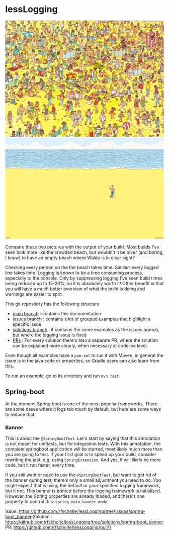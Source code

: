 # lessLogging

![crowded beach](assets/images/crowded_beach.jpg)
![empty beach](assets/images/empty_beach.jpg)

Compare these two pictures with the output of your build. Most builds I've seen look more like the crowded beach, but wouldn't it be nicer (and boring, I know) to have an empty beach where Waldo is in clear sight?

Checking every person on the the beach takes time. Similar: every logged line takes time. Logging is known to be a time consuming process, especially to the console.
Only by suppressing logging I've seen build times being reduced up to 15-20%, so it is absolutely worth it!
Other benefit is that you will have a much better overview of what the build is doing and warnings are easier to spot.

This git repository has the following structure

- [main branch][1]      : contains this documentation
- [issues branch][2]    : contains a lot of grouped examples that highlight a specific issue
- [solutions branch][3] : it contains the some examples as the issues branch, but where the logging issue is fixed
- [PRs][4]              : For every solution there's also a separate PR, where the solution can be explained more clearly, when necessary at codeline level.

Even though all examples have a `pom.xml` to run it with Maven, in general the issue is in the java code or properties, so Gradle users can also learn from this.

To run an example, go to its directory and run `mvn test` 

[1]: https://github.com/rfscholte/lessLogging
[2]: https://github.com/rfscholte/lessLogging/tree/issues
[3]: https://github.com/rfscholte/lessLogging/tree/solutions
[4]: https://github.com/rfscholte/lessLogging/pulls?q=is%3Apr+is%3Asolution

## Spring-boot

At the moment Spring boot is one of the most popular frameworks. There are some cases where it logs too much by default, but here are some ways to reduce that.

### Banner

This is about the `@SpringBootTest`. Let's start by saying that this annotation is not meant for unittests, but for integration tests.
With this annotation, the complete springboot application will be started, most likely much more than you are going to test.
If your first goal is to speed up your build, consider rewriting the test, e.g. using `SpringExtension`. And yes, it will likely be more code, but it run faster, every time.

If you still want or need to use the `@SpringBootTest`, but want to get rid of the banner during test, there's only a small adjustment you need to do.
You might expect that is using the default or your specified logging framework, but it not. This banner is printed before the logging framework is initialized.
However, the Spring properties are already loaded, and there's one property to control this: `spring.main.banner-mode`.

Issue: https://github.com/rfscholte/lessLogging/tree/issues/spring-boot_banner
Solution : https://github.com/rfscholte/lessLogging/tree/solutions/spring-boot_banner
PR: https://github.com/rfscholte/lessLogging/pull/1
